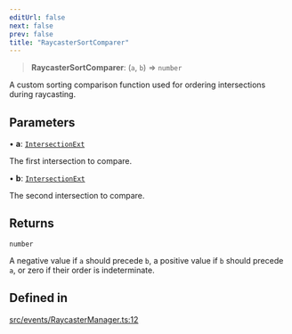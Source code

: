```yaml
---
editUrl: false
next: false
prev: false
title: "RaycasterSortComparer"
---
```


> **RaycasterSortComparer**: (`a`, `b`) => `number`

A custom sorting comparison function used for ordering intersections during raycasting.

## Parameters

• **a**: [`IntersectionExt`](/three.ez/api/interfaces/intersectionext/)

The first intersection to compare.

• **b**: [`IntersectionExt`](/three.ez/api/interfaces/intersectionext/)

The second intersection to compare.

## Returns

`number`

A negative value if `a` should precede `b`, a positive value if `b` should precede `a`, or zero if their order is indeterminate.

## Defined in

[src/events/RaycasterManager.ts:12](https://github.com/agargaro/three.ez/blob/6a659b7871154988e88d8973e76bf92863e7cc6e/src/events/RaycasterManager.ts#L12)
